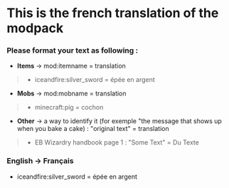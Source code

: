 # This is the french translation of the modpack

### Please format your text as following : 

- **Items** -> mod:itemname = translation
> - iceandfire:silver_sword = épée en argent

- **Mobs** -> mod:mobname = translation
> - minecraft:pig = cochon

- **Other** -> a way to identify it (for exemple "the message that shows up when you bake a cake) : "original text" = translation
> - EB Wizardry handbook page 1 : "Some Text" = Du Texte


### English -> Français
- iceandfire:silver_sword = épée en argent
